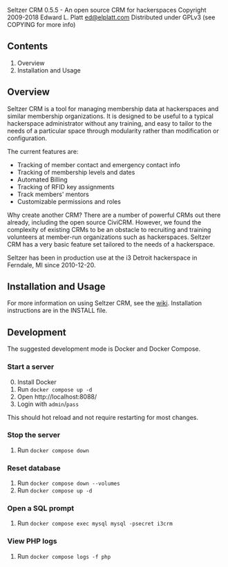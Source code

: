 Seltzer CRM 0.5.5 - An open source CRM for hackerspaces
Copyright 2009-2018 Edward L. Platt <ed@elplatt.com>
Distributed under GPLv3 (see COPYING for more info)

## Contents ##
1. Overview
2. Installation and Usage

## Overview ##
Seltzer CRM is a tool for managing membership data at hackerspaces and similar
membership organizations.  It is designed to be useful to a typical hackerspace
administrator without any training, and easy to tailor to the needs of a
particular space through modularity rather than modification or configuration.

The current features are:
* Tracking of member contact and emergency contact info
* Tracking of membership levels and dates
* Automated Billing
* Tracking of RFID key assignments
* Track members' mentors
* Customizable permissions and roles

Why create another CRM?  There are a number of powerful CRMs out there already,
including the open source CiviCRM.  However, we found the complexity of existing
CRMs to be an obstacle to recruiting and training volunteers at member-run
organizations such as hackerspaces.  Seltzer CRM has a very basic feature set
tailored to the needs of a hackerspace.

Seltzer has been in production use at the i3 Detroit hackerspace in Ferndale, MI
since 2010-12-20.

## Installation and Usage ##
For more information on using Seltzer CRM, see the
[wiki](https://github.com/elplatt/seltzer/wiki).
Installation instructions are in the INSTALL file.


## Development ##

The suggested development mode is Docker and Docker Compose.

### Start a server

0. Install Docker
1. Run `docker compose up -d`
2. Open http://localhost:8088/
3. Login with `admin`/`pass`

This should hot reload and not require restarting for most changes.

### Stop the server

1. Run `docker compose down`

### Reset database

1. Run `docker compose down --volumes`
2. Run `docker compose up -d`

### Open a SQL prompt

1. Run `docker compose exec mysql mysql -psecret i3crm`

### View PHP logs

1. Run `docker compose logs -f php`
